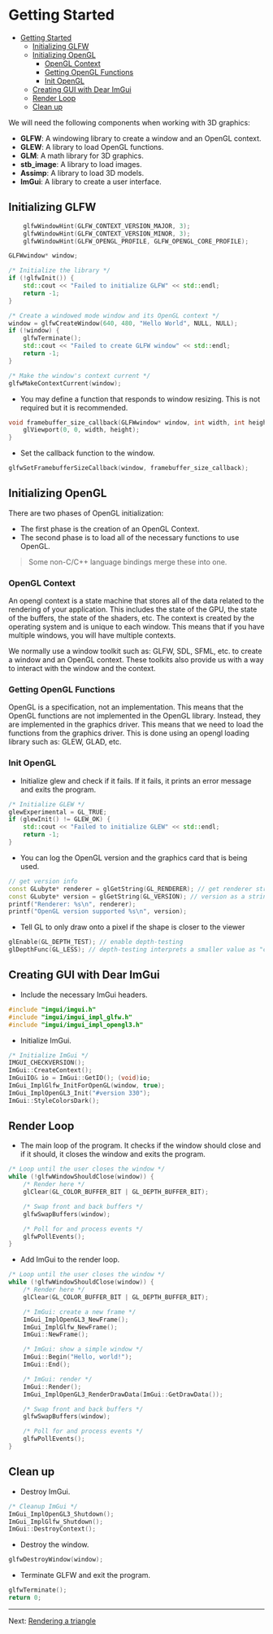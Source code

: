 # Getting Started

- [Getting Started](#getting-started)
  - [Initializing GLFW](#initializing-glfw)
  - [Initializing OpenGL](#initializing-opengl)
    - [OpenGL Context](#opengl-context)
    - [Getting OpenGL Functions](#getting-opengl-functions)
    - [Init OpenGL](#init-opengl)
  - [Creating GUI with Dear ImGui](#creating-gui-with-dear-imgui)
  - [Render Loop](#render-loop)
  - [Clean up](#clean-up)


We will need the following components when working with 3D graphics:

- **GLFW**: A windowing library to create a window and an OpenGL context.
- **GLEW**: A library to load OpenGL functions.
- **GLM**: A math library for 3D graphics.
- **stb_image**: A library to load images.
- **Assimp**: A library to load 3D models.
- **ImGui**: A library to create a user interface.

## Initializing GLFW

```cpp
    glfwWindowHint(GLFW_CONTEXT_VERSION_MAJOR, 3);
    glfwWindowHint(GLFW_CONTEXT_VERSION_MINOR, 3);
    glfwWindowHint(GLFW_OPENGL_PROFILE, GLFW_OPENGL_CORE_PROFILE);
```

```cpp
GLFWwindow* window;

/* Initialize the library */
if (!glfwInit()) {
    std::cout << "Failed to initialize GLFW" << std::endl;
    return -1;
}
```

```cpp
/* Create a windowed mode window and its OpenGL context */
window = glfwCreateWindow(640, 480, "Hello World", NULL, NULL);
if (!window) {
    glfwTerminate();
    std::cout << "Failed to create GLFW window" << std::endl;
    return -1;
}
```

```cpp
/* Make the window's context current */
glfwMakeContextCurrent(window);
```

- You may define a function that responds to window resizing. This is not required but it is recommended.

```cpp
void framebuffer_size_callback(GLFWwindow* window, int width, int height) {
    glViewport(0, 0, width, height);
}
```

- Set the callback function to the window.

```cpp
glfwSetFramebufferSizeCallback(window, framebuffer_size_callback);
```

## Initializing OpenGL

There are two phases of OpenGL initialization:

- The first phase is the creation of an OpenGL Context.
- The second phase is to load all of the necessary functions to use OpenGL.
  
> Some non-C/C++ language bindings merge these into one.

### OpenGL Context

An opengl context is a state machine that stores all of the data related to the rendering of your application. This includes the state of the GPU, the state of the buffers, the state of the shaders, etc. The context is created by the operating system and is unique to each window. This means that if you have multiple windows, you will have multiple contexts.

We normally use a window toolkit such as: GLFW, SDL, SFML, etc. to create a window and an OpenGL context. These toolkits also provide us with a way to interact with the window and the context.

### Getting OpenGL Functions

OpenGL is a specification, not an implementation. This means that the OpenGL functions are not implemented in the OpenGL library. Instead, they are implemented in the graphics driver. This means that we need to load the functions from the graphics driver. This is done using an opengl loading library such as: GLEW, GLAD, etc.

### Init OpenGL

- Initialize glew and check if it fails. If it fails, it prints an error message and exits the program.

```cpp
/* Initialize GLEW */
glewExperimental = GL_TRUE;
if (glewInit() != GLEW_OK) {
    std::cout << "Failed to initialize GLEW" << std::endl;
    return -1;
}
```

- You can log the OpenGL version and the graphics card that is being used.

```cpp
// get version info
const GLubyte* renderer = glGetString(GL_RENDERER); // get renderer string
const GLubyte* version = glGetString(GL_VERSION); // version as a string
printf("Renderer: %s\n", renderer);
printf("OpenGL version supported %s\n", version);
```

- Tell GL to only draw onto a pixel if the shape is closer to the viewer

```cpp
glEnable(GL_DEPTH_TEST); // enable depth-testing
glDepthFunc(GL_LESS); // depth-testing interprets a smaller value as "closer"
```

## Creating GUI with Dear ImGui

- Include the necessary ImGui headers.

```cpp
#include "imgui/imgui.h"
#include "imgui/imgui_impl_glfw.h"
#include "imgui/imgui_impl_opengl3.h"
```

- Initialize ImGui.

```cpp
/* Initialize ImGui */
IMGUI_CHECKVERSION();
ImGui::CreateContext();
ImGuiIO& io = ImGui::GetIO(); (void)io;
ImGui_ImplGlfw_InitForOpenGL(window, true);
ImGui_ImplOpenGL3_Init("#version 330");
ImGui::StyleColorsDark();
```

## Render Loop

- The main loop of the program. It checks if the window should close and if it should, it closes the window and exits the program.

```cpp
/* Loop until the user closes the window */
while (!glfwWindowShouldClose(window)) {
    /* Render here */
    glClear(GL_COLOR_BUFFER_BIT | GL_DEPTH_BUFFER_BIT);

    /* Swap front and back buffers */
    glfwSwapBuffers(window);

    /* Poll for and process events */
    glfwPollEvents();
}
```

- Add ImGui to the render loop.

```cpp
/* Loop until the user closes the window */
while (!glfwWindowShouldClose(window)) {
    /* Render here */
    glClear(GL_COLOR_BUFFER_BIT | GL_DEPTH_BUFFER_BIT);

    /* ImGui: create a new frame */
    ImGui_ImplOpenGL3_NewFrame();
    ImGui_ImplGlfw_NewFrame();
    ImGui::NewFrame();

    /* ImGui: show a simple window */
    ImGui::Begin("Hello, world!");
    ImGui::End();

    /* ImGui: render */
    ImGui::Render();
    ImGui_ImplOpenGL3_RenderDrawData(ImGui::GetDrawData());

    /* Swap front and back buffers */
    glfwSwapBuffers(window);

    /* Poll for and process events */
    glfwPollEvents();
}
```

## Clean up

- Destroy ImGui.

```cpp
/* Cleanup ImGui */
ImGui_ImplOpenGL3_Shutdown();
ImGui_ImplGlfw_Shutdown();
ImGui::DestroyContext();
```

- Destroy the window.

```cpp
glfwDestroyWindow(window);
```

- Terminate GLFW and exit the program.

```cpp
glfwTerminate();
return 0;
```

---

Next: [Rendering a triangle](triangle.md)